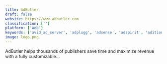 ```yaml
---
title: AdButler
draft: false 
website: https://www.adbutler.com
classification: ['']
platform: ['Web']
keywords: ['avid_ad_server', 'adplugg', 'adsense', 'adspirit', 'adition', 'adverticum_adserver', 'adzerk', 'aerserv', 'atlas_by_facebook', 'epom_ad_server', 'google_ad_manager', 'lead_id', 'one_by_aol', 'openx', 'pagefair', 'quantcast_advertise', 'smart_adserver', 'vertamedia', 'zedo', 'djax_adserver']
image: logo.png
---
```

AdButler helps thousands of publishers save time and maximize revenue with a fully customizable...